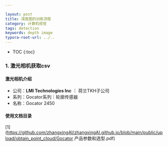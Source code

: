 ```yaml
---

layout: post
title: 深度图的训练流程
category: 计算机视觉
tags: detection
keywords: depth image
typora-root-url: ../..
---
```


* TOC
{:toc}


### 1. 激光相机获取csv

#### 激光相机介绍

+ 公司：**LMI Technologies Inc** ｜ 荷兰TKH子公司
+ 系列：Gocator系列｜轮廓传感器
+ 名称：Gocator 2450

#### 使用文档目录

[1](https://github.com/zhangxingAI/zhangxingAI.github.io/blob/main/public/upload/obtain_point_cloud/Gocator 产品参数和选型.pdf)



